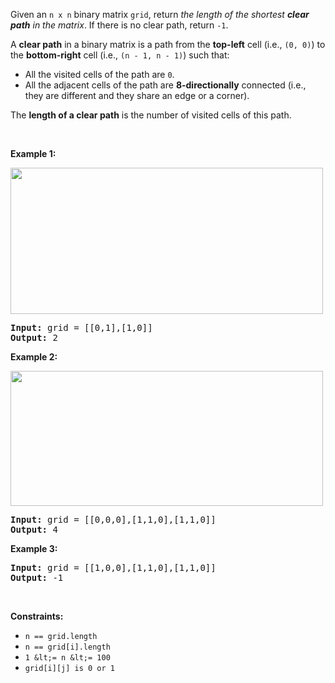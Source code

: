 Given an `` n x n `` binary matrix `` grid ``, return _the length of the shortest __clear path__ in the matrix_. If there is no clear path, return `` -1 ``.

A __clear path__ in a binary matrix is a path from the __top-left__ cell (i.e., `` (0, 0) ``) to the __bottom-right__ cell (i.e., `` (n - 1, n - 1) ``) such that:

*   All the visited cells of the path are `` 0 ``.
*   All the adjacent cells of the path are __8-directionally__ connected (i.e., they are different and they share an edge or a corner).

The __length of a clear path__ is the number of visited cells of this path.

&nbsp;

__Example 1:__

<img alt="" src="https://assets.leetcode.com/uploads/2021/02/18/example1_1.png" style="width: 500px; height: 234px;"/>

<pre>
<strong>Input:</strong> grid = [[0,1],[1,0]]
<strong>Output:</strong> 2
</pre>

__Example 2:__

<img alt="" src="https://assets.leetcode.com/uploads/2021/02/18/example2_1.png" style="height: 216px; width: 500px;"/>

<pre>
<strong>Input:</strong> grid = [[0,0,0],[1,1,0],[1,1,0]]
<strong>Output:</strong> 4
</pre>

__Example 3:__

<pre>
<strong>Input:</strong> grid = [[1,0,0],[1,1,0],[1,1,0]]
<strong>Output:</strong> -1
</pre>

&nbsp;

__Constraints:__

*   `` n == grid.length ``
*   `` n == grid[i].length ``
*   `` 1 &lt;= n &lt;= 100 ``
*   `` grid[i][j] is 0 or 1 ``